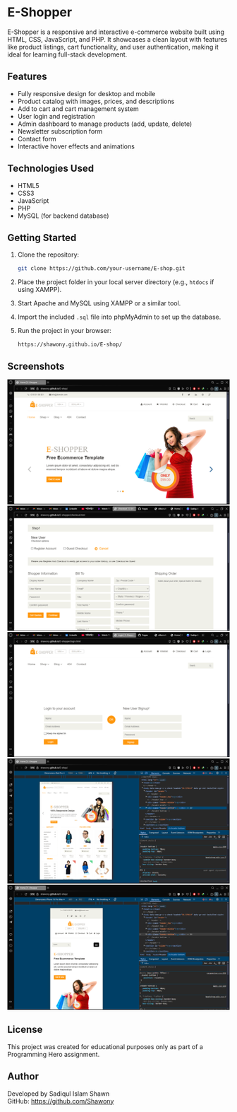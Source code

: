 # E-Shopper

E-Shopper is a responsive and interactive e-commerce website built using HTML, CSS, JavaScript, and PHP. It showcases a clean layout with features like product listings, cart functionality, and user authentication, making it ideal for learning full-stack development.

## Features

- Fully responsive design for desktop and mobile
- Product catalog with images, prices, and descriptions
- Add to cart and cart management system
- User login and registration
- Admin dashboard to manage products (add, update, delete)
- Newsletter subscription form
- Contact form
- Interactive hover effects and animations

## Technologies Used

- HTML5
- CSS3
- JavaScript
- PHP
- MySQL (for backend database)

## Getting Started

1. Clone the repository:

   ```bash
   git clone https://github.com/your-username/E-shop.git
   ```

2. Place the project folder in your local server directory (e.g., `htdocs` if using XAMPP).

3. Start Apache and MySQL using XAMPP or a similar tool.

4. Import the included `.sql` file into phpMyAdmin to set up the database.

5. Run the project in your browser:
   ```
   https://shawony.github.io/E-shop/
   ```

## Screenshots

![Home page](image.png)
![Checkout](image-1.png)
![Login](image-2.png)
![Responsive-tab](image-3.png)
![Responsive-phone](image-4.png)

## License

This project was created for educational purposes only as part of a Programming Hero assignment.

## Author

Developed by Sadiqul Islam Shawn  
GitHub: https://github.com/Shawony
